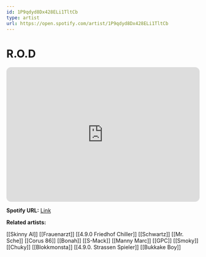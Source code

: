 ```yaml
---
id: 1P9qdyd8Dx428ELi1TltCb
type: artist
url: https://open.spotify.com/artist/1P9qdyd8Dx428ELi1TltCb
---
```

# R.O.D

<iframe style="border-radius:12px" src="https://open.spotify.com/embed/artist/1P9qdyd8Dx428ELi1TltCb" width="100%" height="352" frameBorder="0" allowfullscreen="" allow="autoplay; clipboard-write; encrypted-media; fullscreen; picture-in-picture" loading="lazy"></iframe>

**Spotify URL:** [Link](https://open.spotify.com/artist/1P9qdyd8Dx428ELi1TltCb)

**Related artists:**

[[Skinny Al]]
[[Frauenarzt]]
[[4.9.0 Friedhof Chiller]]
[[Schwartz]]
[[Mr. Sche]]
[[Corus 86]]
[[Bonah]]
[[S-Mack]]
[[Manny Marc]]
[[GPC]]
[[Smoky]]
[[Chuky]]
[[Blokkmonsta]]
[[4.9.0. Strassen Spieler]]
[[Bukkake Boy]]
